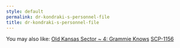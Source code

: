 ```yaml
---
style: default
permalink: dr-kondraki-s-personnel-file
title: dr-kondraki-s-personnel-file
---
```

You may also like:
[Old Kansas Sector ~ 4: Grammie Knows](http://scp-wiki.net/old-kansas-sector-part-4)
[SCP-1156](http://scp-wiki.net/scp-1156)